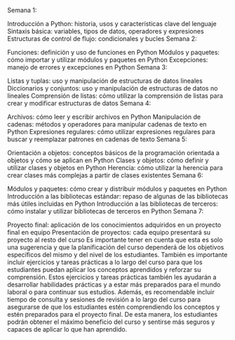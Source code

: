 Semana 1:

Introducción a Python: historia, usos y características clave del lenguaje
Sintaxis básica: variables, tipos de datos, operadores y expresiones
Estructuras de control de flujo: condicionales y bucles
Semana 2:

Funciones: definición y uso de funciones en Python
Módulos y paquetes: cómo importar y utilizar módulos y paquetes en Python
Excepciones: manejo de errores y excepciones en Python
Semana 3:

Listas y tuplas: uso y manipulación de estructuras de datos lineales
Diccionarios y conjuntos: uso y manipulación de estructuras de datos no lineales
Comprensión de listas: cómo utilizar la comprensión de listas para crear y modificar estructuras de datos
Semana 4:

Archivos: cómo leer y escribir archivos en Python
Manipulación de cadenas: métodos y operadores para manipular cadenas de texto en Python
Expresiones regulares: cómo utilizar expresiones regulares para buscar y reemplazar patrones en cadenas de texto
Semana 5:

Orientación a objetos: conceptos básicos de la programación orientada a objetos y cómo se aplican en Python
Clases y objetos: cómo definir y utilizar clases y objetos en Python
Herencia: cómo utilizar la herencia para crear clases más complejas a partir de clases existentes
Semana 6:

Módulos y paquetes: cómo crear y distribuir módulos y paquetes en Python
Introducción a las bibliotecas estándar: repaso de algunas de las bibliotecas más útiles incluidas en Python
Introducción a las bibliotecas de terceros: cómo instalar y utilizar bibliotecas de terceros en Python
Semana 7:

Proyecto final: aplicación de los conocimientos adquiridos en un proyecto final en equipo
Presentación de proyectos: cada equipo presentará su proyecto al resto del curso
Es importante tener en cuenta que esta es solo una sugerencia y que la planificación del curso dependerá de los objetivos específicos del mismo y del nivel de los estudiantes. También es importante incluir ejercicios y tareas prácticas a lo largo del curso para que los estudiantes puedan aplicar los conceptos aprendidos y reforzar su comprensión. Estos ejercicios y tareas prácticas también les ayudarán a desarrollar habilidades prácticas y a estar más preparados para el mundo laboral o para continuar sus estudios. Además, es recomendable incluir tiempo de consulta y sesiones de revisión a lo largo del curso para asegurarse de que los estudiantes estén comprendiendo los conceptos y estén preparados para el proyecto final. De esta manera, los estudiantes podrán obtener el máximo beneficio del curso y sentirse más seguros y capaces de aplicar lo que han aprendido.
